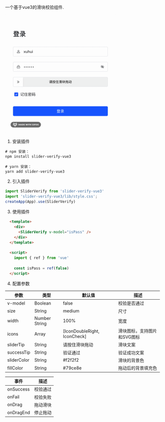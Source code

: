 一个基于vue3的滑块校验组件.

<img src="./public/2024-12-27 15.14.31.gif" width="360" />

1. 安装插件

```shell
# npm 安装：
npm install slider-verify-vue3 

# yarn 安装：
yarn add slider-verify-vue3
```

2. 引入插件
```js
import SliderVerify from 'slider-verify-vue3'
import 'slider-verify-vue3/lib/style.css';
createApp(App).use(SliderVerify)
```

3. 使用插件
```html
  <template>
    <div>
      <SliderVerify v-model="isPass" />
    </div>
  </template>

  <script>
    import { ref } from 'vue'

    const isPass = ref(false)
  </script>
```

4. 配置参数

| 参数 | 类型 | 默认值 | 描述 |
| --- | --- | --- | --- |
| v-model | Boolean | false | 校验是否通过 |
| size | String | medium | 尺寸 |
| width | Number String | 100% | 宽度 |
| icons | Array | [IconDoubleRight, IconCheck] | 滑块图标，支持图片和SVG图标 |
| sliderTip | String | 请按住滑块拖动 | 滑块文案 |
| successTip | String | 验证通过 | 验证成功文案 |
| sliderColor | String | #f2f2f2 | 滑块的背景色 |
| fillColor | String | #79ce8e | 拖动后的背景填充色 |

| 事件  | 描述 |
| --- | --- |
| onSuccess | 校验通过 |
| onFail | 校验失败 |
| onDrag | 拖动滑块 |
| onDragEnd | 停止拖动 |